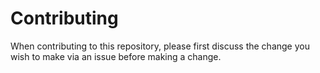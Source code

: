 # Contributing

When contributing to this repository, please first discuss the change you wish to make via an issue before making a change.
